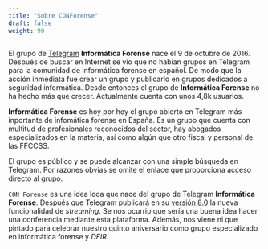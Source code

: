 ```yaml
---
title: "Sobre CONForense"
draft: false
weight: 90
---
```


El grupo de [Telegram](https://telegram.org/) **Informática Forense** nace el 9 de octubre de 2016. Después de buscar en Internet se vio que no habían grupos en Telegram para la comunidad de informática forense en español. De modo que la acción inmediata fue crear un grupo y publicarlo en grupos dedicados a seguridad informática. Desde entonces el grupo de **Informática Forense** no ha hecho más que crecer. Actualmente cuenta con unos 4,8k usuarios.

**Informática Forense** es hoy por hoy el grupo abierto en Telegram más inportante de infomática forense en España. Es un grupo que cuenta con multitud de profesionales reconocidos del sector, hay abogados especializados en la materia, así como algún que otro fiscal y personal de las FFCCSS.

El grupo es público y se puede alcanzar con una simple búsqueda en Telegram. Por razones obvias se omite el enlace que proporciona acceso directo al grupo.

`CON Forense` es una idea loca que nace del grupo de Telegram **Informática Forense**. Después que Telegram publicará en su [versión 8.0](https://telegram.org/blog/live-streams-forwarding-next-channel/es) la nueva funcionalidad de _streaming_. Se nos ocurrio que sería una buena idea hacer una conferencia mediante esta plataforma. Además, nos viene ni que pintado para celebrar nuestro quinto aniversario como grupo especializado en informática forense y _DFIR_.